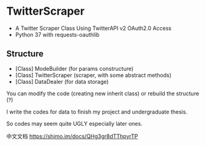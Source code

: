 # TwitterScraper
* A Twitter Scraper Class Using TwitterAPI v2 OAuth2.0 Access
* Python 37 with requests-oauthlib

## Structure
* [Class] ModeBuilder (for params constructure)
* [Class] TwitterScraper (scraper, with some abstract methods)
* [Class] DataDealer (for data storage)

You can modify the code (creating new inherit class) or rebuild the structure (?)

I write the codes for data to finish my project and undergraduate thesis. 

So codes may seem quite UGLY especially later ones.

中文文档 https://shimo.im/docs/QHg3gr8dTThpyrTP
